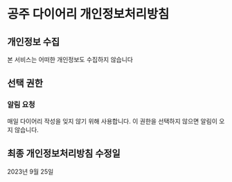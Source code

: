 # 공주 다이어리 개인정보처리방침

## 개인정보 수집
본 서비스는 어떠한 개인정보도 수집하지 않습니다

## 선택 권한
### 알림 요청
매일 다이어리 작성을 잊지 않기 위해 사용합니다. 이 권한을 선택하지 않으면 알림이 오지 않습니다.

## 최종 개인정보처리방침 수정일
2023년 9월 25일